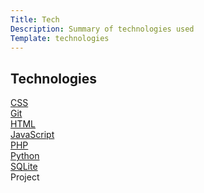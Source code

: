 ```yaml
---
Title: Tech
Description: Summary of technologies used
Template: technologies
---
```


## Technologies

<div class="tech-box">
      <a href="technology/css">CSS</a>
</div>

<div class="tech-box">
    <a href="technology/git">Git</a>
</div>

<div class="tech-box">
    <a href="technology/Html">HTML</a>
</div>

<div class="tech-box">
  <a href="technology/javascript">JavaScript</a>
</div>

<div class="tech-box">
    <a href="technology/php">PHP</a>
</div>

<div class="tech-box">
    <a href="technology/python">Python</a>
</div>

<div class="tech-box">
    <a href="technology/sqlite">SQLite</a>
</div>

<div class="tech-box project">
    Project
</div>
